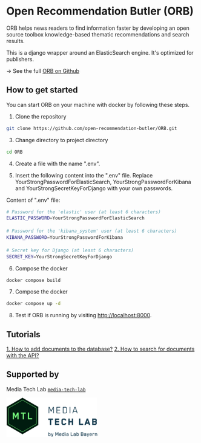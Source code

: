 # Open Recommendation Butler (ORB)
ORB helps news readers to find information faster by developing an open source toolbox knowledge-based thematic recommendations and search results.


This is a django wrapper around an ElasticSearch engine. It's optimized for publishers.

-> See the full [ORB on Github](https://github.com/open-recommendation-butler)

## How to get started

You can start ORB on your machine with docker by following these steps.

1. Clone the repository

```bash
git clone https://github.com/open-recommendation-butler/ORB.git
```

3. Change directory to project directory

```bash
cd ORB
```

4. Create a file with the name ".env".

5. Insert the following content into the ".env" file. Replace YourStrongPasswordForElasticSearch, YourStrongPasswordForKibana and YourStrongSecretKeyForDjango with your own passwords.

Content of ".env" file:
```bash
# Password for the 'elastic' user (at least 6 characters)
ELASTIC_PASSWORD=YourStrongPasswordForElasticSearch

# Password for the 'kibana_system' user (at least 6 characters)
KIBANA_PASSWORD=YourStrongPasswordForKibana

# Secret key for Django (at least 6 characters)
SECRET_KEY=YourStrongSecretKeyForDjango
```

6. Compose the docker
```bash
docker compose build
```

7. Compose the docker
```bash
docker compose up -d
```

8. Test if ORB is running by visiting [http://localhost:8000](http://localhost:8000).

## Tutorials

[1. How to add documents to the database?](../main/tutorials/adding-documents-to-the-database.md)
[2. How to search for documents with the API?](../main/tutorials/searching-for-documents.md)

## Supported by

Media Tech Lab [`media-tech-lab`](https://github.com/media-tech-lab)

<a href="https://www.media-lab.de/en/programs/media-tech-lab">
    <img src="https://raw.githubusercontent.com/media-tech-lab/.github/main/assets/mtl-powered-by.png" width="240" title="Media Tech Lab powered by logo">
</a>
